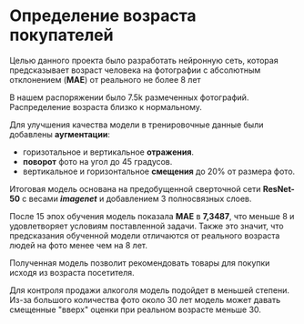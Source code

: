 # Определение возраста покупателей

Целью данного проекта было разработать нейронную сеть, которая предсказывает возраст человека на фотографии с абсолютным отклонением (**MAE**) от реального не более 8 лет

В нашем распоряжении было 7.5k размеченных фотографий. Распределение возраста близко к нормальному.

Для улучшения качества модели в тренировочные данные были добавлены **аугментации**:
- горизотальное и вертикальное **отражения**.
- **поворот** фото на угол до 45 градусов.
- вертикальное и горизонтальное **смещения** до 20% от размера фото.

Итоговая модель основана на предобущенной сверточной сети **ResNet-50** с весами ***imagenet*** и добавлением 3 полносвязных слоев.

После 15 эпох обучения модель показала **MAE** в **7,3487**, что меньше 8 и удовлетворяет условиям поставленной задачи. Также это значит, что предсказания обученной модели отличаются от реального возраста людей на фото менее чем на 8 лет.

Полученная модель позволит рекомендовать товары для покупки исходя из возраста посетителя.

Для контроля продажи алкоголя модель подойдет в меньшей степени. Из-за большого количества фото около 30 лет модель может давать смещенные "вверх" оценки при реальном возрасте меньше 30.
